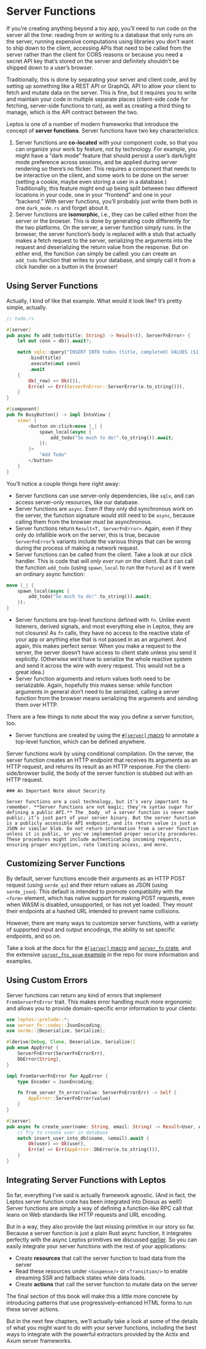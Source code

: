# Server Functions

If you’re creating anything beyond a toy app, you’ll need to run code on the server all the time: reading from or writing to a database that only runs on the server, running expensive computations using libraries you don’t want to ship down to the client, accessing APIs that need to be called from the server rather than the client for CORS reasons or because you need a secret API key that’s stored on the server and definitely shouldn’t be shipped down to a user’s browser.

Traditionally, this is done by separating your server and client code, and by setting up something like a REST API or GraphQL API to allow your client to fetch and mutate data on the server. This is fine, but it requires you to write and maintain your code in multiple separate places (client-side code for fetching, server-side functions to run), as well as creating a third thing to manage, which is the API contract between the two.

Leptos is one of a number of modern frameworks that introduce the concept of **server functions**. Server functions have two key characteristics:

1. Server functions are **co-located** with your component code, so that you can organize your work by feature, not by technology. For example, you might have a “dark mode” feature that should persist a user’s dark/light mode preference across sessions, and be applied during server rendering so there’s no flicker. This requires a component that needs to be interactive on the client, and some work to be done on the server (setting a cookie, maybe even storing a user in a database.) Traditionally, this feature might end up being split between two different locations in your code, one in your “frontend” and one in your “backend.” With server functions, you’ll probably just write them both in one `dark_mode.rs` and forget about it.
2. Server functions are **isomorphic**, i.e., they can be called either from the server or the browser. This is done by generating code differently for the two platforms. On the server, a server function simply runs. In the browser, the server function’s body is replaced with a stub that actually makes a fetch request to the server, serializing the arguments into the request and deserializing the return value from the response. But on either end, the function can simply be called: you can create an `add_todo` function that writes to your database, and simply call it from a click handler on a button in the browser!

## Using Server Functions

Actually, I kind of like that example. What would it look like? It’s pretty simple, actually.

```rust
// todo.rs

#[server]
pub async fn add_todo(title: String) -> Result<(), ServerFnError> {
    let mut conn = db().await?;

    match sqlx::query("INSERT INTO todos (title, completed) VALUES ($1, false)")
        .bind(title)
        .execute(&mut conn)
        .await
    {
        Ok(_row) => Ok(()),
        Err(e) => Err(ServerFnError::ServerError(e.to_string())),
    }
}

#[component]
pub fn BusyButton() -> impl IntoView {
	view! {
        <button on:click=move |_| {
            spawn_local(async {
                add_todo("So much to do!".to_string()).await;
            });
        }>
            "Add Todo"
        </button>
	}
}
```

You’ll notice a couple things here right away:

- Server functions can use server-only dependencies, like `sqlx`, and can access server-only resources, like our database.
- Server functions are `async`. Even if they only did synchronous work on the server, the function signature would still need to be `async`, because calling them from the browser _must_ be asynchronous.
- Server functions return `Result<T, ServerFnError>`. Again, even if they only do infallible work on the server, this is true, because `ServerFnError`’s variants include the various things that can be wrong during the process of making a network request.
- Server functions can be called from the client. Take a look at our click handler. This is code that will _only ever_ run on the client. But it can call the function `add_todo` (using `spawn_local` to run the `Future`) as if it were an ordinary async function:

```rust
move |_| {
	spawn_local(async {
		add_todo("So much to do!".to_string()).await;
	});
}
```

- Server functions are top-level functions defined with `fn`. Unlike event listeners, derived signals, and most everything else in Leptos, they are not closures! As `fn` calls, they have no access to the reactive state of your app or anything else that is not passed in as an argument. And again, this makes perfect sense: When you make a request to the server, the server doesn’t have access to client state unless you send it explicitly. (Otherwise we’d have to serialize the whole reactive system and send it across the wire with every request. This would not be a great idea.)
- Server function arguments and return values both need to be serializable. Again, hopefully this makes sense: while function arguments in general don’t need to be serialized, calling a server function from the browser means serializing the arguments and sending them over HTTP.

There are a few things to note about the way you define a server function, too.

- Server functions are created by using the [`#[server]` macro](https://docs.rs/leptos/latest/leptos/attr.server.html) to annotate a top-level function, which can be defined anywhere.

Server functions work by using conditional compilation. On the server, the server function creates an HTTP endpoint that receives its arguments as an HTTP request, and returns its result as an HTTP response. For the client-side/browser build, the body of the server function is stubbed out with an HTTP request.

```admonish warning
### An Important Note about Security

Server functions are a cool technology, but it’s very important to remember. **Server functions are not magic; they’re syntax sugar for defining a public API.** The _body_ of a server function is never made public; it’s just part of your server binary. But the server function is a publicly accessible API endpoint, and its return value is just a JSON or similar blob. Do not return information from a server function unless it is public, or you've implemented proper security procedures. These procedures might include authenticating incoming requests, ensuring proper encryption, rate limiting access, and more.
```

## Customizing Server Functions

By default, server functions encode their arguments as an HTTP POST request (using `serde_qs`) and their return values as JSON (using `serde_json`). This default is intended to promote compatibility with the `<form>` element, which has native support for making POST requests, even when WASM is disabled, unsupported, or has not yet loaded. They mount their endpoints at a hashed URL intended to prevent name collisions.

However, there are many ways to customize server functions, with a variety of supported input and output encodings, the ability to set specific endpoints, and so on.

Take a look at the docs for the [`#[server]` macro](https://docs.rs/leptos/latest/leptos/attr.server.html) and [`server_fn` crate](https://docs.rs/server_fn/latest/server_fn/), and the extensive [`server_fns_axum` example](https://github.com/leptos-rs/leptos/blob/main/examples/server_fns_axum/src/app.rs) in the repo for more information and examples.

## Using Custom Errors

Server functions can return any kind of errors that implement `FromServerFnError` trait.
This makes error handling much more ergonomic and allows you to provide domain-specific error information to your clients:

```rust
use leptos::prelude::*;
use server_fn::codec::JsonEncoding;
use serde::{Deserialize, Serialize};

#[derive(Debug, Clone, Deserialize, Serialize)]
pub enum AppError {
    ServerFnError(ServerFnErrorErr),
    DbError(String),
}

impl FromServerFnError for AppError {
    type Encoder = JsonEncoding;

    fn from_server_fn_error(value: ServerFnErrorErr) -> Self {
        AppError::ServerFnError(value)
    }
}

#[server]
pub async fn create_user(name: String, email: String) -> Result<User, AppError> {
    // Try to create user in database
    match insert_user_into_db(&name, &email).await {
        Ok(user) => Ok(user),
        Err(e) => Err(AppError::DbError(e.to_string())),
    }
}
```

## Integrating Server Functions with Leptos

So far, everything I’ve said is actually framework agnostic. (And in fact, the Leptos server function crate has been integrated into Dioxus as well!) Server functions are simply a way of defining a function-like RPC call that leans on Web standards like HTTP requests and URL encoding.

But in a way, they also provide the last missing primitive in our story so far. Because a server function is just a plain Rust async function, it integrates perfectly with the async Leptos primitives we discussed [earlier](../async/index.html). So you can easily integrate your server functions with the rest of your applications:

- Create **resources** that call the server function to load data from the server
- Read these resources under `<Suspense/>` or `<Transition/>` to enable streaming SSR and fallback states while data loads.
- Create **actions** that call the server function to mutate data on the server

The final section of this book will make this a little more concrete by introducing patterns that use progressively-enhanced HTML forms to run these server actions.

But in the next few chapters, we’ll actually take a look at some of the details of what you might want to do with your server functions, including the best ways to integrate with the powerful extractors provided by the Actix and Axum server frameworks.
